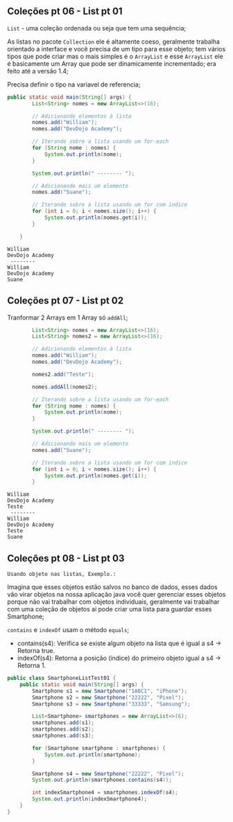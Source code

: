 ## Coleções pt 06 - List pt 01

`List` - uma coleção ordenada ou seja que tem uma sequência;

As listas no pacote `Collection` ele é altamente coeso, geralmente trabalha orientado a interface e você precisa de um tipo para esse objeto; tem vários tipos que pode criar mas o mais simples é o `ArrayList` e esse `ArrayList` ele é basicamente um Array que pode ser dinamicamente incrementado; era feito até a versão 1.4;

Precisa definir o tipo na variavel de referencia;

```java
public static void main(String[] args) {
		List<String> nomes = new ArrayList<>(16);

        // Adicionando elementos à lista
        nomes.add("William");
        nomes.add("DevDojo Academy");

        // Iterando sobre a lista usando um for-each
        for (String nome : nomes) {
            System.out.println(nome);
        }

        System.out.println(" -------- ");

        // Adicionando mais um elemento
        nomes.add("Suane");

        // Iterando sobre a lista usando um for com índice
        for (int i = 0; i < nomes.size(); i++) {
            System.out.println(nomes.get(i));
        }

	}
```

```
William
DevDojo Academy
 --------
William
DevDojo Academy
Suane
```

## Coleções pt 07 - List pt 02

Tranformar 2 Arrays em 1 Array só `addAll`;

```java
        List<String> nomes = new ArrayList<>(16);
		List<String> nomes2 = new ArrayList<>(16);

        // Adicionando elementos à lista
        nomes.add("William");
        nomes.add("DevDojo Academy");

        nomes2.add("Teste");

        nomes.addAll(nomes2);

        // Iterando sobre a lista usando um for-each
        for (String nome : nomes) {
            System.out.println(nome);
        }

        System.out.println(" -------- ");

        // Adicionando mais um elemento
        nomes.add("Suane");

        // Iterando sobre a lista usando um for com índice
        for (int i = 0; i < nomes.size(); i++) {
            System.out.println(nomes.get(i));
        }
```

```
William
DevDojo Academy
Teste
 --------
William
DevDojo Academy
Teste
Suane
```

## Coleções pt 08 - List pt 03

`Usando objeto nas listas, Exemplo.:`

Imagina que esses objetos estão salvos no banco de dados, esses dados vão virar objetos na nossa aplicação java você quer gerenciar esses objetos porque não vai trabalhar com objetos individuais, geralmente vai trabalhar com uma coleção de objetos ai pode criar uma lista para guardar esses Smartphone;

`contains` e `indexOf` usam o método `equals`;

- contains(s4): Verifica se existe algum objeto na lista que é igual a s4 → Retorna true.
- indexOf(s4): Retorna a posição (índice) do primeiro objeto igual a s4 → Retorna 1.

```java
public class SmartphoneListTest01 {
    public static void main(String[] args) {
        Smartphone s1 = new Smartphone("1ABC1", "iPhone");
        Smartphone s2 = new Smartphone("22222", "Pixel");
        Smartphone s3 = new Smartphone("33333", "Samsung");

        List<Smartphone> smartphones = new ArrayList<>(6);
        smartphones.add(s1);
        smartphones.add(s2);
        smartphones.add(s3);

        for (Smartphone smartphone : smartphones) {
            System.out.println(smartphone);
        }

        Smartphone s4 = new Smartphone("22222", "Pixel");
        System.out.println(smartphones.contains(s4));

        int indexSmartphone4 = smartphones.indexOf(s4);
        System.out.println(indexSmartphone4);
    }
}
```
